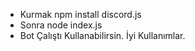 * Kurmak npm install discord.js
* Sonra node index.js
* Bot Çalıştı Kullanabilirsin. İyi Kullanımlar.
